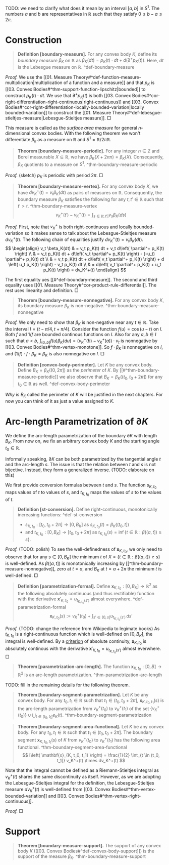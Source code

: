TODO: we need to clarify what does it mean by an interval $[a, b]$ in $S^1$. The numbers $a$ and $b$ are representatives in $\mathbb{R}$ such that they satisfy $0 \leq b - a \leq 2\pi$.

# Construction

> __Definition [boundary-measure].__ For any convex body $K$, define its _boundary measure_ $\beta_K$ on $\mathbb{R}$ as $\beta_K(dt) = p_K(t) \cdot dt + d \left( \partial^+p_K(t) \right)$. Here, $dt$ is the Lebesgue measure on $\mathbb{R}$.  ^def-boundary-measure

_Proof._ We use the [[01. Measure Theory#^def-function-measure-multiplication|multiplication of a function and a measure]] and that $p_K$ is [[03. Convex Bodies#^thm-support-function-lipschitz|bounded]] to construct $p_K(t) \cdot dt$. We use that $\partial^+p_K(t)$ is both [[03. Convex Bodies#^cor-right-differentiation-right-continuous|right-continuous]] and [[03. Convex Bodies#^cor-right-differentiation-locally-bounded-variation|locally bounded-variation]] to construct the [[01. Measure Theory#^def-lebesgue-stieltjes-measure|Lebesgue-Stieltjes measure]]. □

This measure is called as the _surface area measure_ for general $n$-dimensional convex bodies. With the following theorem we won't differentiate $\beta_k$ as a measure on $\mathbb{R}$ and $S^1 = \mathbb{R} / 2\pi \mathbb{R}$.

> __Theorem [boundary-measure-periodic].__ For any integer $n \in \mathbb{Z}$ and Borel measurable $X \subseteq \mathbb{R}$, we have $\beta_K(X + 2 \pi n) = \beta_K(X)$. Consequently, $\beta_K$ quotients to a measure on $S^1$. ^thm-boundary-measure-periodic

_Proof._ (sketch) $p_K$ is periodic with period $2\pi$. □

> __Theorem [boundary-measure-vertex].__ For any convex body $K$, we have $dv_K^+(t) = v_t \beta_K(dt)$ as  pairs of measures on $\mathbb{R}$. Consequently, the boundary measure $\beta_K$ satisfies the following for any $t, t' \in \mathbb{R}$ such that $t' > t$. ^thm-boundary-measure-vertex
$$
v_K^+(t') - v_K^+(t) = \int_{s \in (t, t']} v_s \beta_K(ds)
$$

_Proof._ First, note that $v_K^+$ is both right-continuous and locally bounded-variation so it makes sense to talk about the Lebesgue-Stieltjes measure $dv_K^+(t)$. The following chain of equalities justify $dv_K^+(t) = v_t \beta_K(dt)$.
$$
\begin{align}
v_t  \beta_K(dt) & = v_t p_K(t) dt + v_t  d\left( \partial^+ p_K(t) \right)  \\
& = v_t p_K(t) dt + d\left( v_t \partial^+ p_K(t) \right) - (-u_t) \partial^+ p_K(t) dt \\
& = v_t p_K(t) dt + d\left( v_t \partial^+ p_K(t) \right) + d \left( u_t p_K(t)  \right) - v_t p_K(t) dt  \\
& = d\left( v_t \partial^+ p_K(t) + u_t p_K(t) \right) = dv_K^+(t)
\end{align}
$$

The first equality ues [[#^def-boundary-measure]]. The second and third equality uses [[01. Measure Theory#^cor-product-rule-differential]]. The rest uses linearity and definition. □

> __Theorem [boundary-measure-nonnegative].__ For any convex body $K$, its boundary measure $\beta_K$ is non-negative. ^thm-boundary-measure-nonnegative

_Proof._ We only need to show that $\beta_K$ is non-negative near any $t \in\mathbb{R}$. Take the interval $I = \left( t - \pi/4, t + \pi/4 \right)$. Consider the function $f(u) = \cos(u - t)$ on $I$. Both $f$ and $1/f$ are bounded continous functions on $I$. Also for any $a, b \in I$ such that $a < b$, $\int_{(a, b]} f(u) \beta_K(du) = \left( v_K^+(b) - v_K^+(a) \right) \cdot v_t$ is nonnegative by [[03. Convex Bodies#^thm-vertex-monotone]]. So $f \cdot \beta_K$ is nonnegative on $I$, and $(1/f) \cdot f \cdot \beta_K = \beta_K$ is also nonnegative on $I$. □

> __Definition [convex-body-perimeter].__ Let $K$ be any convex body. Define $B_K = \beta_K\left( (0, 2 \pi] \right)$ as the _perimeter_ of $K$. By [[#^thm-boundary-measure-periodic]] we also observe that $B_K = \beta_K\left( (t_0, t_0 + 2\pi] \right)$ for any $t_0 \in \mathbb{R}$ as well. ^def-convex-body-perimeter

_Why_ is $B_K$ called the perimeter of $K$ will be justified in the next chapters. For now you can think of it as just a value assigned to $K$.

# Arc-length Parametrization of $\partial K$

We define the arc-length parametrization of the boundary $\partial K$ with length $B_K$. From now on, we fix an arbitrary convex body $K$ and the starting angle $t_0 \in \mathbb{R}$.

Informally speaking, $\partial K$ can be both parametrized by the tangential angle $t$ and the arc-length $s$. The issue is that the relation between $t$ and $s$ is not bijective. Instead, they form a generalized inverse. (TODO: elaborate on this)

We first provide conversion formulas between $t$ and $s$. The function $s_{K, t_0}$ maps values of $t$ to values of $s$, and $t_{K, t_0}$ maps the values of $s$ to the values of $t$.

> __Definition [st-conversion].__ Define right-continuous, monotonically increasing functions: ^def-st-conversion
> - $s_{K, t_0} : [t_0, t_0 + 2\pi] \to [0, B_K]$ as $s_{K, t_0}(t) = \beta_K\left( (t_0, t] \right)$
> - and $t_{K, t_0} : [0, B_K] \to [t_0, t_0 + 2 \pi]$ as $t_{K, t_0}(s) = \inf \left\{ t \in \mathbb{R} : \beta\left( (a, t] \right) \geq s \right\}$.

_Proof._ (TODO: polish) To see the well-definedness of $\mathbf{x}_{K, t_0}$, we only need to observe that for any $s \in [0, B_K]$ the minimum $t$ of $X = \left\{ t \in \mathbb{R} : \beta\left( (a, t] \right) \geq s \right\}$ is well-defined. As $\beta((a, t])$ is monotonically increasing by [[^thm-boundary-measure-nonnegative]], zero at $t=a$, and $B_K$ at $t=a + 2\pi$ the minimum $t$ is well-defined. □

> __Definition [parametrization-formal].__ Define $\mathbf{x}_{K, t_0} : [0, B_K] \to \mathbb{R}^2$ as the following absolutely continuous (and thus rectifiable) function with the derivative $\mathbf{x}'_{K, t_0} = u_{t_{K, t_0}(s')}$ almost everywhere. ^def-parametrization-formal
$$
\mathbf{x}_{K, t_0} (s) := v_K^+(t_0) + \int_{s' \in (0, s]} u_{t_{K, t_0}(s')} \, ds'
$$

_Proof._ (TODO: change the reference from Wikipedia to legimate books) As $t_{K, t_0}$ is a right-continuous function which is well-defined on $[0, B_K]$, the integral is well-defined. By a [criterion](https://en.wikipedia.org/wiki/Absolute_continuity#Equivalent_definitions) of absolute continuity, $\mathbf{x}_{K, t_0}$ is absolutely continous with the derivative $\mathbf{x}'_{K, t_0} = u_{t_{K, t_0}(s')}$ almost everwhere. □

> __Theorem [parametrization-arc-length].__ The function $\mathbf{x}_{K, t_0} : [0, B] \to \mathbb{R}^2$ is an arc-length parametrization. ^thm-parametrization-arc-length

TODO: fill in the remaining details for the following theorem.

> __Theorem [boundary-segment-parametrization].__ Let $K$ be any convex body. For any $t_0, t_1 \in \mathbb{R}$ such that $t_1 \in (t_0, t_0 + 2 \pi]$, $\mathbf{x}_{K, t_0, t_1}(s)$ is the arc-length parametrization from $v_K^+(t_0)$ to $v_K^+(t_1)$ of the set $\left\{ v_K^+(t_0) \right\} \cup \bigcup_{t \in (t_0, t_1]} e_K(t)$. ^thm-boundary-segment-parametrization

> __Theorem [boundary-segment-area-functional].__ Let $K$ be any convex body. For any $t_0, t_1 \in \mathbb{R}$ such that $t_1 \in (t_0, t_0 + 2 \pi]$. The boundary segment $\mathbf{x}_{K, t_0, t_1}(s)$ of $K$ from $v_K^+(t_0)$ to $v_K^+(t_1)$ has the following area functional. ^thm-boundary-segment-area-functional
$$
I\left( \mathbf{x}_{K, t_0, t_1} \right) = \frac{1}{2} \int_{t \in (t_0, t_1]} v_K^+(t) \times dv_K^+(t)
$$

Note that the integral cannot be defined as a Riemann-Stieltjes integral as $v_K^+(t)$ shares the same discontinuity as itself. However, as we are adopting the Lebesgue-Stieltjes integral for the definition, the Lebesgue-Stieltjes measure $d v_K^+(t)$ is well-defined from [[03. Convex Bodies#^thm-vertex-bounded-variation]]  and [[03. Convex Bodies#^thm-vertex-right-continuous]].

_Proof._  □

# Support

> __Theorem [boundary-measure-support].__ The support of any convex body $K$ ([[03. Convex Bodies#^def-convex-body-support]]) is the support of the measure $\beta_K$. ^thm-boundary-measure-support